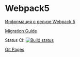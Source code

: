 # Webpack5

[Информация о релизе Webpack 5](https://webpack.js.org/blog/2020-10-10-webpack-5-release/)

[Migration Guide](https://webpack.js.org/migrate/5/)

Status CI: [![Build status](https://ci.appveyor.com/api/projects/status/wjqoy8a68sa2fhus?svg=true)](https://ci.appveyor.com/project/Gto1103/ahj-dom)

[Git Pages](https://gto1103.github.io/AHJ-1/)

